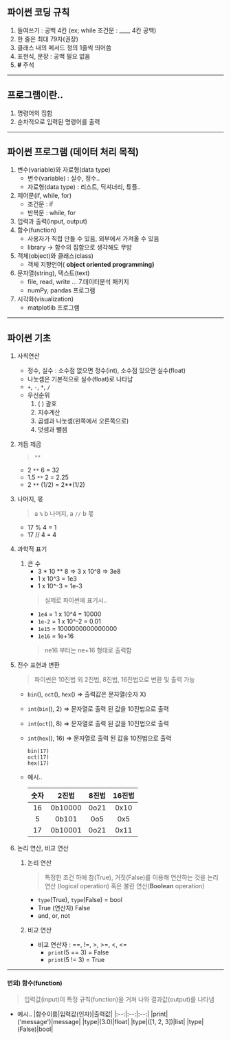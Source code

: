 ## 파이썬 코딩 규칙
1. 들여쓰기 : 공백 4칸 (ex; while 조건문 : ____ 4칸 공백)
2. 한 줄은 최대 79자(권장)
3. 클래스 내의 메서드 정의 1줄씩 띄어씀
4. 표현식, 문장 : 공백 필요 없음
5. **#** 주석

___

## 프로그램이란..
1. 명령어의 집합
2. 순차적으로 입력된 명령어를 출력

___

## 파이썬 프로그램 (데이터 처리 목적)

1. 변수(variable)와 자료형(data type)
    * 변수(variable) : 실수, 정수..
    * 자료형(data type) : 리스트, 딕셔너리, 튜플..
2. 제어문(if, while, for)
    * 조건문 : if
    * 반복문 : while, for
3. 입력과 출력(input, output)
4. 함수(function)
    * 사용자가 직접 만들 수 있음, 외부에서 가져올 수 있음
    * library -> 함수의 집합으로 생각해도 무방
5. 객체(object)와 클래스(class)
    * 객체 지향언어( **object oriented programming)**
6. 문자열(string), 텍스트(text)
    * file, read, write ...
7.데이터분석 패키지
    * numPy, pandas 프로그램
8. 시각화(visualization)
    * matplotlib 프로그램

___

## 파이썬 기초
1. 사칙연산
    * 정수, 실수 : 소수점 없으면 정수(int), 소수점 있으면 실수(float)
    * 나눗셈은 기본적으로 실수(float)로 나타남
    * `+`, `-`, `*`, `/`
    * 우선순위
        1. ( ) 괄호
        2. 지수계산
        3. 곱셈과 나눗셈(왼쪽에서 오른쪽으로)
        4. 덧셈과 뺄셈
2. 거듭 제곱
    > `**` 
    * 2 `**` 6 = 32
    * 1.5 `**` 2 = 2.25
    * 2 `**` (1/2) = 2**(1/2)
3. 나머지, 몫
    > a `%` b 나머지, a `//` b 몫
    * 17 % 4 = 1
    * 17 // 4 = 4

4. 과학적 표기
    1. 큰 수
        * 3 * 10 ** 8 => 3 x 10^8 => 3e8
        * 1 x 10^3 = 1e3
        * 1 x 10^-3 = 1e-3
        > 실제로 파이썬에 표기시..
        * `1e4` = 1 x 10^4 = 10000
        * `1e-2` = 1 x 10^-2 = 0.01 
        * `1e15` = 1000000000000000
        * `1e16` = 1e+16 
        > ne16 부터는 ne+16 형태로 출력함
5. 진수 표현과 변환
    > 파이썬은 10진법 외 2진법, 8진법, 16진법으로 변환 및 출력 가능
    * `bin`(), `oct`(), `hex`() => 출력값은 문자열(숫자 X)
    * `int`(`bin`(), 2) => 문자열로 출력 된 값을 10진법으로 출력
    * `int`(`oct`(), 8) => 문자열로 출력 된 값을 10진법으로 출력
    * `int`(`hex`(), 16) => 문자열로 출력 된 값을 10진법으로 출력

        ```
        bin(17)
        oct(17)
        hex(17)
        ```  

    * 예시..
        
        
        |숫자|2진법|8진법|16진법|
        |:--:|:--:|:--:|:--:|
        |16|0b10000|0o21|0x10|
        |5|0b101|0o5|0x5|
        |17|0b10001|0o21|0x11|

       
        
6.  논리 연산, 비교 연산
    1. 논리 연산 
        > 특정한 조건 하에 참(True), 거짓(False)를 이용해 연산하는 것을 논리 연산 (logical operation) 혹은 불린 연산(**Boolean** operation)
        * `type`(True), `type`(False) = bool
        * True (연산자) False
        * and, or, not
      
    
    2. 비교 연산
        * 비교 연산자 : ==, !=, >, >=, <, <=
            * `print`(5 == 3) = False
            * `print`(5 != 3) = True
    


___

####  번외) 함수(function)



> 입력값(input)이 특정 규칙(function)을 거쳐 나와 결과값(output)를 나타냄

* 예시..
    |함수이름|입력값(인자)|출력값|
    |:--:|:--:|:--:|
    |print|('message')|message|
    |type|(3.0)|float|
    |type|([1, 2, 3])|list|
    |type|(False)|bool|
